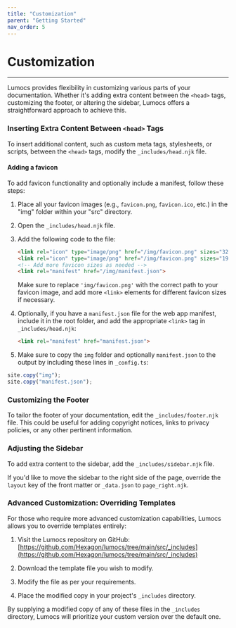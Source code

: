 ```yaml
---
title: "Customization"
parent: "Getting Started"
nav_order: 5
---
```


# Customization

---

Lumocs provides flexibility in customizing various parts of your documentation.
Whether it's adding extra content between the `<head>` tags, customizing the
footer, or altering the sidebar, Lumocs offers a straightforward approach to
achieve this.

### Inserting Extra Content Between `<head>` Tags

To insert additional content, such as custom meta tags, stylesheets, or scripts,
between the `<head>` tags, modify the `_includes/head.njk` file.

#### Adding a favicon

To add favicon functionality and optionally include a manifest, follow these
steps:

1. Place all your favicon images (e.g., `favicon.png`, `favicon.ico`, etc.) in
   the "img" folder within your "src" directory.

2. Open the `_includes/head.njk` file.

3. Add the following code to the file:

   ```html
   <link rel="icon" type="image/png" href="/img/favicon.png" sizes="32x32">
   <link rel="icon" type="image/png" href="/img/favicon.png" sizes="192x192">
   <!-- Add more favicon sizes as needed -->
   <link rel="manifest" href="/img/manifest.json">
   ```

   Make sure to replace `'img/favicon.png'` with the correct path to your
   favicon image, and add more `<link>` elements for different favicon sizes if
   necessary.

4. Optionally, if you have a `manifest.json` file for the web app manifest,
   include it in the root folder, and add the appropriate `<link>` tag in
   `_includes/head.njk`:

   ```html
   <link rel="manifest" href="manifest.json">
   ```

5. Make sure to copy the `img` folder and optionally `manifest.json` to the
   output by including these lines in `_config.ts`:

```javascript
site.copy("img");
site.copy("manifest.json");
```

### Customizing the Footer

To tailor the footer of your documentation, edit the `_includes/footer.njk`
file. This could be useful for adding copyright notices, links to privacy
policies, or any other pertinent information.

### Adjusting the Sidebar

To add extra content to the sidebar, add the `_includes/sidebar.njk` file.

If you'd like to move the sidebar to the right side of the page, override the
`layout` key of the front matter or `_data.json` to `page_right.njk`.

### Advanced Customization: Overriding Templates

For those who require more advanced customization capabilities, Lumocs allows
you to override templates entirely:

1. Visit the Lumocs repository on GitHub:
   [https://github.com/Hexagon/lumocs/tree/main/src/_includes](https://github.com/Hexagon/lumocs/tree/main/src/_includes)

2. Download the template file you wish to modify.

3. Modify the file as per your requirements.

4. Place the modified copy in your project's `_includes` directory.

By supplying a modified copy of any of these files in the `_includes` directory,
Lumocs will prioritize your custom version over the default one.
